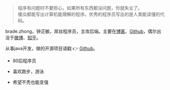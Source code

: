 > 程序有问题时不要担心。如果所有东西都没问题，你就失业了。  
> 傻瓜都能写出计算机能理解的程序。优秀的程序员写出的是人类能读懂的代码。

brade.zhong，钟正敏，屌丝程序员，主攻后端。主要在[博客](http://blog.youyeetech.com)、[Github](http://github.com/brade1314)，偶尔出没于[微博](https://weibo.com/6210527293)、[知乎](https://www.zhihu.com/people/brade_zhong)。

从事java开发，做的开源项目请戳 👉 [Github](http://github.com/brade1314)。

+ 80后程序员
* 喜欢跑步，游泳
- 希望不秃也能变强